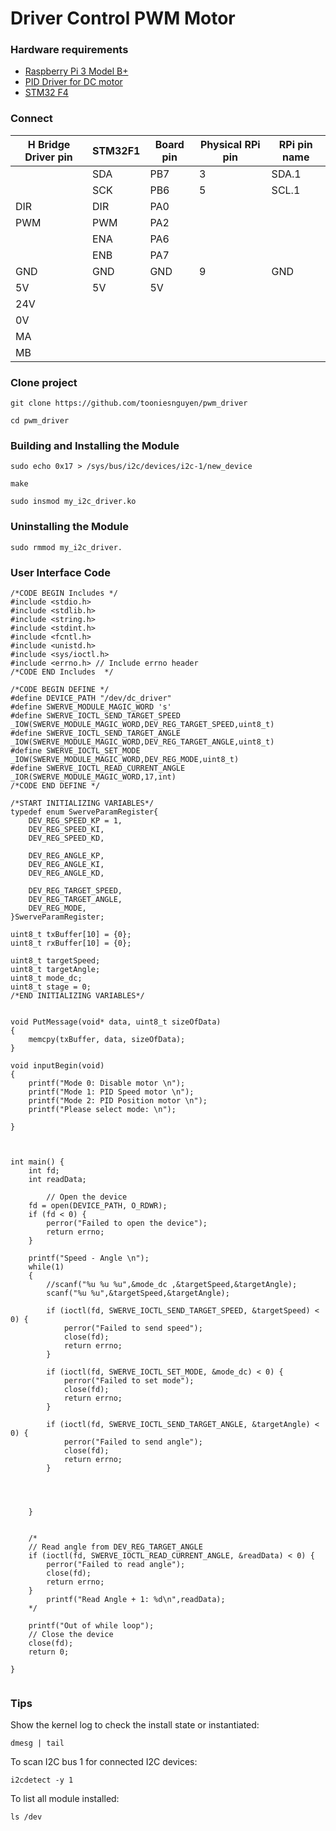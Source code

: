# Driver Control PWM Motor

### Hardware requirements
- [Raspberry Pi 3 Model B+](https://raspberrypi.vn/san-pham/raspberry-pi-3-model-b)
- [PID Driver for DC motor](http://www.roboconshop.com/San-Pham/%C4%90ien-tu/Driver-and-controller/PID-Driver-for-DC-motor.aspx)
- [STM32 F4]()

### Connect

|H Bridge Driver pin| STM32F1 | Board pin | Physical RPi pin | RPi pin name | 
|-------------------|---------|-----------|------------------|--------------| 
|                   | SDA     | PB7       | 3                | SDA.1        |
|                   | SCK     | PB6       | 5                | SCL.1        | 
|DIR                | DIR     | PA0       |                  |              | 
|PWM                | PWM     | PA2       |                  |              |
|                   | ENA     | PA6       |                  |              | 
|                   | ENB     | PA7       |                  |              |
|GND                | GND     | GND       | 9                | GND          |
|5V                 | 5V      | 5V        |                  |              |
|24V                |         |           |                  |              |
|0V                 |         |           |                  |              |
|MA                 |         |           |                  |              |
|MB                 |         |           |                  |              |

### Clone project
```
git clone https://github.com/tooniesnguyen/pwm_driver

cd pwm_driver
```

### Building and Installing the Module
```
sudo echo 0x17 > /sys/bus/i2c/devices/i2c-1/new_device

make

sudo insmod my_i2c_driver.ko
```

### Uninstalling the Module

```
sudo rmmod my_i2c_driver.
```



### User Interface Code
```
/*CODE BEGIN Includes */
#include <stdio.h>
#include <stdlib.h>
#include <string.h>
#include <stdint.h>
#include <fcntl.h>
#include <unistd.h>
#include <sys/ioctl.h>
#include <errno.h> // Include errno header
/*CODE END Includes  */

/*CODE BEGIN DEFINE */
#define DEVICE_PATH "/dev/dc_driver"
#define SWERVE_MODULE_MAGIC_WORD 's'
#define SWERVE_IOCTL_SEND_TARGET_SPEED _IOW(SWERVE_MODULE_MAGIC_WORD,DEV_REG_TARGET_SPEED,uint8_t)
#define SWERVE_IOCTL_SEND_TARGET_ANGLE _IOW(SWERVE_MODULE_MAGIC_WORD,DEV_REG_TARGET_ANGLE,uint8_t)
#define SWERVE_IOCTL_SET_MODE _IOW(SWERVE_MODULE_MAGIC_WORD,DEV_REG_MODE,uint8_t)
#define SWERVE_IOCTL_READ_CURRENT_ANGLE _IOR(SWERVE_MODULE_MAGIC_WORD,17,int)
/*CODE END DEFINE */

/*START INITIALIZING VARIABLES*/
typedef enum SwerveParamRegister{
	DEV_REG_SPEED_KP = 1,
	DEV_REG_SPEED_KI,
	DEV_REG_SPEED_KD,

	DEV_REG_ANGLE_KP,
	DEV_REG_ANGLE_KI,
	DEV_REG_ANGLE_KD,

	DEV_REG_TARGET_SPEED,
	DEV_REG_TARGET_ANGLE,
	DEV_REG_MODE,
}SwerveParamRegister;

uint8_t txBuffer[10] = {0};
uint8_t rxBuffer[10] = {0};

uint8_t targetSpeed;
uint8_t targetAngle;
uint8_t mode_dc;
uint8_t stage = 0;
/*END INITIALIZING VARIABLES*/


void PutMessage(void* data, uint8_t sizeOfData)
{
    memcpy(txBuffer, data, sizeOfData);
}

void inputBegin(void)
{
    printf("Mode 0: Disable motor \n");
    printf("Mode 1: PID Speed motor \n");
    printf("Mode 2: PID Position motor \n");
    printf("Please select mode: \n");
    
}



int main() {
    int fd;
    int readData;

        // Open the device
    fd = open(DEVICE_PATH, O_RDWR);
    if (fd < 0) {
        perror("Failed to open the device");
        return errno;
    }
           
    printf("Speed - Angle \n");
    while(1)
    {
        //scanf("%u %u %u",&mode_dc ,&targetSpeed,&targetAngle);
        scanf("%u %u",&targetSpeed,&targetAngle);
        
        if (ioctl(fd, SWERVE_IOCTL_SEND_TARGET_SPEED, &targetSpeed) < 0) {
            perror("Failed to send speed");
            close(fd);
            return errno;
        }
        
        if (ioctl(fd, SWERVE_IOCTL_SET_MODE, &mode_dc) < 0) {
            perror("Failed to set mode");
            close(fd);
            return errno;
        }
        
        if (ioctl(fd, SWERVE_IOCTL_SEND_TARGET_ANGLE, &targetAngle) < 0) {
            perror("Failed to send angle");
            close(fd);
            return errno;
        }
        
        
    
        
    }
    
    
    /*
    // Read angle from DEV_REG_TARGET_ANGLE
    if (ioctl(fd, SWERVE_IOCTL_READ_CURRENT_ANGLE, &readData) < 0) {
        perror("Failed to read angle");
        close(fd);
        return errno;
    }
        printf("Read Angle + 1: %d\n",readData);
    */
    
    printf("Out of while loop");
    // Close the device
    close(fd);
    return 0;
    
}


```



### Tips
Show the kernel log to check the install state or instantiated:
```
dmesg | tail 
```

To scan I2C bus 1 for connected I2C devices:
```
i2cdetect -y 1
```

To list all module installed:

```
ls /dev
```

